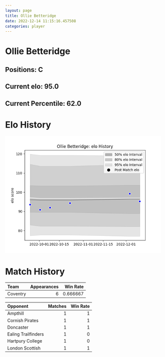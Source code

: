 ```yaml
---  
layout: page  
title: Ollie Betteridge  
date: 2022-12-14 11:15:16.457508  
categories: player  
---
```

# Ollie Betteridge

## Positions: C

## Current elo: 95.0

## Current Percentile: 62.0

# Elo History


![elo history](history_OllieBetteridge.png)
# Match History


| Team     |   Appearances |   Win Rate |
|:---------|--------------:|-----------:|
| Coventry |             6 |   0.666667 |

| Opponent            |   Matches |   Win Rate |
|:--------------------|----------:|-----------:|
| Ampthill            |         1 |          1 |
| Cornish Pirates     |         1 |          1 |
| Doncaster           |         1 |          1 |
| Ealing Trailfinders |         1 |          0 |
| Hartpury College    |         1 |          0 |
| London Scottish     |         1 |          1 |